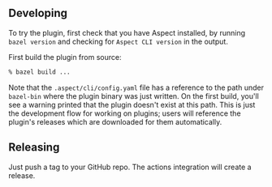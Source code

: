 ## Developing

To try the plugin, first check that you have Aspect installed, by running `bazel version` and checking for
`Aspect CLI version` in the output.

First build the plugin from source:

```bash
% bazel build ...
```

Note that the `.aspect/cli/config.yaml` file has a reference to the path under `bazel-bin` where the plugin binary was just written.
On the first build, you'll see a warning printed that the plugin doesn't exist at this path.
This is just the development flow for working on plugins; users will reference the plugin's releases which are downloaded for them automatically.

## Releasing

Just push a tag to your GitHub repo.
The actions integration will create a release.
